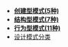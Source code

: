 - **[创建型模式(5种)](./创建型模式(5种)/📋目录.md)**
- **[结构型模式(7种)](./结构型模式(7种)/📋目录.md)**
- **[行为型模式(11种)](./行为型模式(11种)/📋目录.md)**
- [设计模式分类](./设计模式分类.md)
